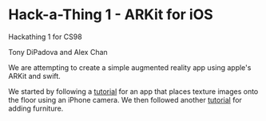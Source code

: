 # Hack-a-Thing 1 - ARKit for iOS

Hackathing 1 for CS98 

Tony DiPadova and Alex Chan

We are attempting to create a simple augmented reality app using apple's ARKit and swift. 

We started by following a [tutorial](https://medium.freecodecamp.org/how-to-get-started-with-ar-in-swift-the-easy-way-7399fe1c82f5) for an app that places texture images onto the floor using an iPhone camera. We then followed another [tutorial](https://medium.freecodecamp.org/how-to-get-started-with-augmented-reality-in-swift-by-decorating-your-home-85671482df3c) for adding furniture.